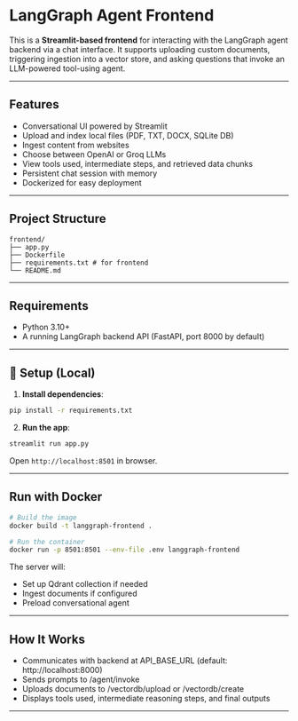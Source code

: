 # LangGraph Agent Frontend

This is a **Streamlit-based frontend** for interacting with the LangGraph agent backend via a chat interface. It supports uploading custom documents, triggering ingestion into a vector store, and asking questions that invoke an LLM-powered tool-using agent.

---

## Features

- Conversational UI powered by Streamlit
- Upload and index local files (PDF, TXT, DOCX, SQLite DB)
- Ingest content from websites
- Choose between OpenAI or Groq LLMs
- View tools used, intermediate steps, and retrieved data chunks
- Persistent chat session with memory
- Dockerized for easy deployment

---

## Project Structure

```plaintext
frontend/
├── app.py 
├── Dockerfile 
├── requirements.txt # for frontend
└── README.md
```

---

## Requirements

- Python 3.10+
- A running LangGraph backend API (FastAPI, port 8000 by default)

---

## 🔧 Setup (Local)

1. **Install dependencies**:

```bash
pip install -r requirements.txt
```

2. **Run the app**:

```bash
streamlit run app.py
```
Open `http://localhost:8501` in browser.

---

## Run with Docker

```bash
# Build the image
docker build -t langgraph-frontend .

# Run the container
docker run -p 8501:8501 --env-file .env langgraph-frontend
```

The server will:
- Set up Qdrant collection if needed
- Ingest documents if configured
- Preload conversational agent

---

##  How It Works

- Communicates with backend at API_BASE_URL (default: http://localhost:8000)
- Sends prompts to /agent/invoke
- Uploads documents to /vectordb/upload or /vectordb/create
- Displays tools used, intermediate reasoning steps, and final outputs

---